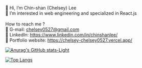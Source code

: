 👋 Hi, I’m Chin-shan (Chelsey) Lee <br>
👀 I’m interested in web engineering and specialized in React.js
<br>
<br>
How to reach me ? <br>
📩 G-mail: chelsey0527@gmail.com <br>
💼 LinkedIn: https://www.linkedin.com/in/chinshanlee/ <br>
🌟 Portfolio website: https://chelsey-chelsey0527.vercel.app/
                       
[![Anurag's GitHub stats-Light](https://github-readme-stats.vercel.app/api?username=chelsey0527&show_icons=true&theme=default&count_private=true)](https://github.com/anuraghazra/github-readme-stats#gh-light-mode-only)

[![Top Langs](https://github-readme-stats.vercel.app/api/top-langs/?username=chelsey0527&layout=compact&hide=c)](https://github.com/anuraghazra/github-readme-stats)

